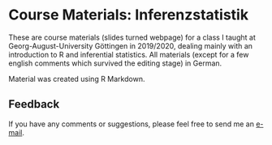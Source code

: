 # Course Materials: Inferenzstatistik

These are course materials (slides turned webpage) for a class I taught at Georg-August-University Göttingen in 2019/2020, dealing mainly with an introduction to R and inferential statistics. All materials (except for a few english comments which survived the editing stage) in German.

Material was created using R Markdown. 

## Feedback

If you have any comments or suggestions, please feel free to send me an [e-mail](mailto:maik.thalmann@gmail.com?subject=[GitHub]%20Inferenzstatistik).
